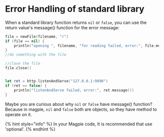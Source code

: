 # Error Handling of standard library

 When a standard library function returns `nil` or `false`, you can use the return value's message\(\) function for the error message:

```swift
file = newFile(filename, "r")
if (file == nil) {
    println("opening ", filename, "for reading failed, error:", file.message())
}
//do something with the file

//close the file
file.close()


let ret = http.listenAndServe("127.0.0.1:9090")
if (ret == false) {
    println("listenAndServe failed, error:", ret.message())
}
```

 Maybe you are curious about why `nil` or `false` have message\(\) function? Because in magpie, `nil` and `false` both are objects, so they have method to operate on it.

{% hint style="info" %}
In your Magpie code, It is recommended that use 'optional'.
{% endhint %}

